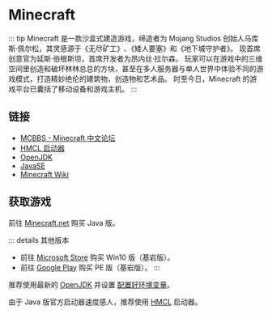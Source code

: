 # Minecraft

::: tip
Minecraft 是一款沙盒式建造游戏，缔造者为 Mojang Studios 创始人马库斯·佩尔松，其灵感源于《无尽矿工》､《矮人要塞》和《地下城守护者》。
现首席创意官为延斯·伯根斯坦，首席开发者为昂内丝·拉尔森。
玩家可以在游戏中的三维空间里创造和破坏林林总总的方块，甚至在多人服务器与单人世界中体验不同的游戏模式，打造精妙绝伦的建筑物，创造物和艺术品。
时至今日，Minecraft 的游戏平台已囊括了移动设备和游戏主机。
:::

## 链接

- [MCBBS - Minecraft 中文论坛](https://www.mcbbs.net/)
- [HMCL 启动器](https://ci.huangyuhui.net/job/HMCL/)
- [OpenJDK](https://jdk.java.net/)
- [JavaSE](https://www.java.com/zh-CN/download/manual.jsp)
- [Minecraft Wiki](https://minecraft.fandom.com/zh/wiki/Minecraft_Wiki)

## 获取游戏

前往 [Minecraft.net](https://www.minecraft.net/zh-hans) 购买 Java 版。

::: details 其他版本
- 前往 [Microsoft Store](https://www.microsoft.com/store/productId/9NBLGGH2JHXJ) 购买 Win10 版（基岩版）。
- 前往 [Google Play](https://play.google.com/store/apps/details?id=com.mojang.minecraftpe) 购买 PE 版（基岩版）。
:::

推荐使用最新的 [OpenJDK](https://jdk.java.net/) 并设置 [配置好环境变量](/coding/Java/#配置环境变量)。

由于 Java 版官方启动器速度感人，推荐使用 [HMCL](https://ci.huangyuhui.net/job/HMCL/) 启动器。

